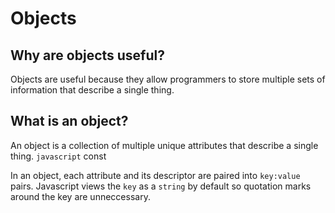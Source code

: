 # Objects

## Why are objects useful?
Objects are useful because they allow programmers to store multiple sets of information that describe a single thing. 

## What is an object?
An object is a collection of multiple unique attributes that describe a single thing. 
```javascript```
const 

In an object, each attribute and its descriptor are paired into `key:value` pairs. Javascript views the `key` as a `string` by default so quotation marks around the key are unneccessary. 